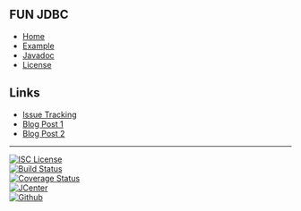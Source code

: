 ## FUN JDBC
- [Home]()
- [Example](#docs/example)
- [Javadoc](javadoc)
- [License](#docs/LICENSE)

## Links
- [Issue Tracking](https://github.com/nwillc/fun-jdbc/issues)
- [Blog Post 1](http://nwillc.wordpress.com/2014/09/27/a-little-java-8-goodness-in-jdbc)
- [Blog Post 2](https://nwillc.wordpress.com/2016/08/28/functional-jdbc-part-2/)

-------
[![ISC License](http://shields-nwillc.rhcloud.com/shield/tldrlegal?package=ISC)](http://shields-nwillc.rhcloud.com/homepage/tldrlegal?package=ISC)
<br/>
[![Build Status](https://travis-ci.org/nwillc/fun-jdbc.svg?branch=master)](https://travis-ci.org/nwillc/fun-jdbc)
<br/>
[![Coverage Status](http://shields-nwillc.rhcloud.com/shield/codecov?path=github/nwillc&package=fun-jdbc)](http://shields-nwillc.rhcloud.com/homepage/codecov?path=github/nwillc&package=fun-jdbc)
<br/>
[![JCenter](http://shields-nwillc.rhcloud.com/shield/jcenter?package=fun-jdbc&path=nwillc)](http://shields-nwillc.rhcloud.com/homepage/jcenter?package=fun-jdbc&path=nwillc)
<br/>
[![Github](http://shields-nwillc.rhcloud.com/shield/github)](http://shields-nwillc.rhcloud.com/homepage/github?path=nwillc&package=fun-jdbc)
